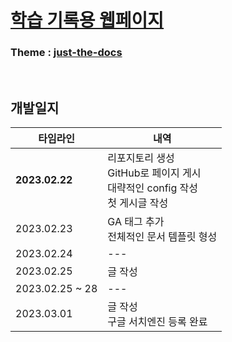 # [**학습 기록용 웹페이지**](https://csk200387.github.io/ "페이지 바로가기")
### Theme : [just-the-docs](https://github.com/just-the-docs/just-the-docs "템플릿 리포지토리")

<br>

## 개발일지

| 타임라인 | 내역 |
| ------- | ---- |
| **2023.02.22** | 리포지토리 생성 <br> GitHub로 페이지 게시 <br> 대략적인 config 작성 <br> 첫 게시글 작성 |
| 2023.02.23 | GA 태그 추가 <br> 전체적인 문서 템플릿 형성 |
| 2023.02.24 | --- |
| 2023.02.25 | 글 작성 |
| 2023.02.25 ~ 28 | --- |
| 2023.03.01 | 글 작성 <br> 구글 서치엔진 등록 완료 |
